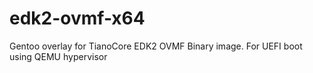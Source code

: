 # edk2-ovmf-x64
Gentoo overlay for TianoCore EDK2  OVMF Binary image. For UEFI boot using QEMU hypervisor
